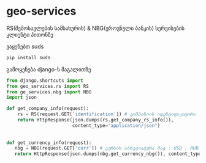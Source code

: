 geo-services
============

RS(შემოსავლების სამსახურის) &amp; NBG(ეროვნული ბანკის) სერვისების კლიენტი პითონზე


ვაყენებთ suds
```python
pip install suds
```

გამოყენება django-ს მაგალითზე 
```python
from django.shortcuts import
from geo_services.rs import RS
from ge_services.nbg import NBG
import json

def get_company_info(request):
    rs = RS(request.GET['identification']) # კომპანიის იდენტიფიკატორი
    return HttpResponse(json.dumps(rs.get_company_rs_info()),
                        content_type="application/json")
                        
                        
def get_currency_info(request):
   nbg = NBG(request.GET['curr']) # კურსის აბრევიატურა მაგ : USD , RUB
   return HttpResponse(json.dumps(nbg.get_currency_nbg()), content_type="application/json")

```


